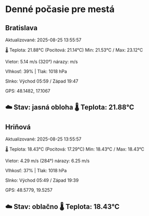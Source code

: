 ﻿# Denné počasie pre mestá

## Bratislava
Aktualizované: 2025-08-25 13:55:57

🌡️ Teplota: 21.88°C 
(Pocitová: 21.14°C)
Min: 21.53°C / Max: 23.12°C

Vietor: 5.14 m/s    (320°) 
nárazy:  m/s

Vlhkosť: 39% | Tlak: 1018 hPa

Slnko: Východ 05:59 / Západ 19:47

GPS: 48.1482, 17.1067

☁️ Stav: jasná obloha        🌡️ Teplota: 21.88°C
---

## Hriňová
Aktualizované: 2025-08-25 13:55:57

🌡️ Teplota: 18.43°C 
(Pocitová: 17.29°C)
Min: 18.43°C / Max: 18.43°C

Vietor: 4.29 m/s (284°)
nárazy: 6.25 m/s

Vlhkosť: 37% | Tlak: 1018 hPa

Slnko: Východ 05:49 / Západ 19:39

GPS: 48.5779, 19.5257

☁️ Stav: oblačno        🌡️ Teplota: 18.43°C
---
